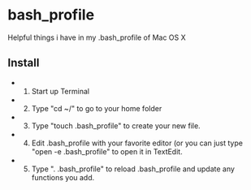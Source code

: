 bash_profile
============

Helpful things i have in my .bash_profile of Mac OS X

Install
-------

* 1) Start up Terminal
* 2) Type "cd ~/" to go to your home folder
* 3) Type "touch .bash_profile" to create your new file.
* 4) Edit .bash_profile with your favorite editor (or you can just type "open -e .bash_profile" to open it in TextEdit.
* 5) Type ". .bash_profile" to reload .bash_profile and update any functions you add.
